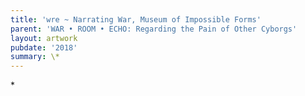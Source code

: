 ```yaml
---
title: 'wre ~ Narrating War, Museum of Impossible Forms'
parent: 'WAR • ROOM • ECHO: Regarding the Pain of Other Cyborgs'
layout: artwork
pubdate: '2018'
summary: \*
---
```

\*

